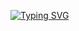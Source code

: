 [![Typing SVG](https://readme-typing-svg.demolab.com?font=Fira+Code&pause=1000&color=58A6FF&width=650&lines=Make+it+work%2C+make+it+right%2C+make+it+fast.+_+Kent+Beck)](https://git.io/typing-svg)
